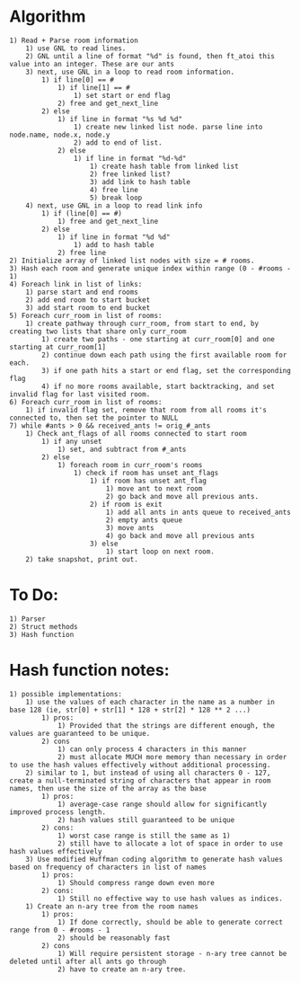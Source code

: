 # Algorithm

    1) Read + Parse room information
        1) use GNL to read lines.
        2) GNL until a line of format "%d" is found, then ft_atoi this value into an integer. These are our ants
        3) next, use GNL in a loop to read room information.
            1) if line[0] == #
                1) if line[1] == #
                    1) set start or end flag
                2) free and get_next_line
            2) else
                1) if line in format "%s %d %d"
                    1) create new linked list node. parse line into node.name, node.x, node.y
                    2) add to end of list.
                2) else
                    1) if line in format "%d-%d"
                        1) create hash table from linked list
                        2) free linked list?
                        3) add link to hash table
                        4) free line
                        5) break loop
        4) next, use GNL in a loop to read link info
            1) if (line[0] == #)
                1) free and get_next_line
            2) else
                1) if line in format "%d %d"
                    1) add to hash table
                2) free line
    2) Initialize array of linked list nodes with size = # rooms.
    3) Hash each room and generate unique index within range (0 - #rooms - 1)
    4) Foreach link in list of links:
        1) parse start and end rooms
        2) add end room to start bucket
        3) add start room to end bucket
    5) Foreach curr_room in list of rooms:
        1) create pathway through curr_room, from start to end, by creating two lists that share only curr_room
            1) create two paths - one starting at curr_room[0] and one starting at curr_room[1]
            2) continue down each path using the first available room for each.
            3) if one path hits a start or end flag, set the corresponding flag
            4) if no more rooms available, start backtracking, and set invalid flag for last visited room.
    6) Foreach curr_room in list of rooms:
        1) if invalid flag set, remove that room from all rooms it's connected to, then set the pointer to NULL
    7) while #ants > 0 && received_ants != orig_#_ants
        1) Check ant_flags of all rooms connected to start room
            1) if any unset
                1) set, and subtract from #_ants
            2) else
                1) foreach room in curr_room's rooms
                    1) check if room has unset ant_flags
                        1) if room has unset ant_flag
                            1) move ant to next room
                            2) go back and move all previous ants.
                        2) if room is exit
                            1) add all ants in ants queue to received_ants
                            2) empty ants queue
                            3) move ants
                            4) go back and move all previous ants
                        3) else
                            1) start loop on next room.
        2) take snapshot, print out.

# To Do:

    1) Parser
    2) Struct methods
    3) Hash function

# Hash function notes:

    1) possible implementations:  
        1) use the values of each character in the name as a number in base 128 (ie, str[0] + str[1] * 128 + str[2] * 128 ** 2 ...)
            1) pros:
                1) Provided that the strings are different enough, the values are guaranteed to be unique.
            2) cons
                1) can only process 4 characters in this manner
                2) must allocate MUCH more memory than necessary in order to use the hash values effectively without additional processing.
        2) similar to 1, but instead of using all characters 0 - 127, create a null-terminated string of characters that appear in room names, then use the size of the array as the base
            1) pros:
                1) average-case range should allow for significantly improved process length.
                2) hash values still guaranteed to be unique
            2) cons:
                1) worst case range is still the same as 1)
                2) still have to allocate a lot of space in order to use hash values effectively
        3) Use modified Huffman coding algorithm to generate hash values based on frequency of characters in list of names
            1) pros:
                1) Should compress range down even more
            2) cons:
                1) Still no effective way to use hash values as indices.
        1) Create an n-ary tree from the room names
            1) pros:
                1) If done correctly, should be able to generate correct range from 0 - #rooms - 1
                2) should be reasonably fast
            2) cons
                1) Will require persistent storage - n-ary tree cannot be deleted until after all ants go through
                2) have to create an n-ary tree.

<!--
    1) start-list
      1) init start-list(curr_room)
      2) foreach prospective_room in curr_room bucket:
        1) if prospective_room->start, return list
        2) if prospective_room not in start-list, add to start-list, change curr_room to new room
      3) if no prospective rooms available, remove last room, backtrack
    2) end-list
      1) init end-list(curr_room)
      2) foreach prospective_room in curr_room bucket:
        1) if prospective_room->end, return list
        2) if prospective_room not in start-list or end-list, add to end-list, change curr_room to new room
      3) if no prospective rooms available, mark last room as -1, remove, backtrack
    -->

